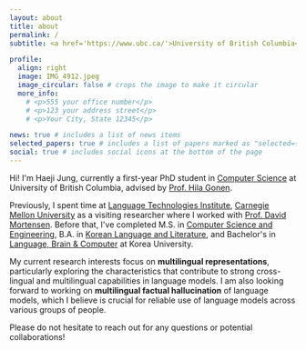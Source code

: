 ```yaml
---
layout: about
title: about
permalink: /
subtitle: <a href='https://www.ubc.ca/'>University of British Columbia</a>. {firstname}j@cs.ubc.ca .

profile:
  align: right
  image: IMG_4912.jpeg
  image_circular: false # crops the image to make it circular
  more_info: 
    # <p>555 your office number</p>
    # <p>123 your address street</p>
    # <p>Your City, State 12345</p>

news: true # includes a list of news items
selected_papers: true # includes a list of papers marked as "selected={true}"
social: true # includes social icons at the bottom of the page
---
```

Hi! I'm Haeji Jung, currently a first-year PhD student in [Computer Science](https://www.cs.ubc.ca/) at University of British Columbia, advised by [Prof. Hila Gonen](https://gonenhila.github.io/).
<!-- Before that, I completed my bachelor's degree in [Korean Language and Literature](https://lib001.korea.edu/lib001_en/index.do), with a second major in Language, Brain, and Computer (LB&C) at the same university. I am currently a visiting researcher at the [ChangeLing Lab](https://changelinglab.github.io/) at [Language Technologies Institute](https://lti.cs.cmu.edu/), [Carnegie Mellon University](https://www.cmu.edu/), where I work with [Prof. David R. Mortensen](https://www.cs.cmu.edu/~dmortens/).  -->
Previously, I spent time at [Language Technologies Institute](https://lti.cs.cmu.edu/), [Carnegie Mellon University](https://www.cmu.edu/) as a visiting researcher where I worked with [Prof. David Mortensen](https://www.cs.cmu.edu/~dmortens/). Before that, I've completed M.S. in [Computer Science and Engineering](https://cs.korea.edu/en_cs/index.do), B.A. in [Korean Language and Literature](https://lib001.korea.edu/lib001_en/index.do), and Bachelor's in [Language, Brain & Computer](https://libart.korea.ac.kr/libart/major/units/lb_c.do) at Korea University.

My current research interests focus on **multilingual representations**, particularly exploring the characteristics that contribute to strong cross-lingual and multilingual capabilities in language models. I am also looking forward to working on **multilingual factual hallucination** of language models, which I believe is crucial for reliable use of language models across various groups of people.
<!-- I am also looking forward to working on **cultural understandings and personalization of language models**, which I believe are key to benefiting more people and connecting them through language technologies. -->

<!-- I have also spent time at [Vision & AI Lab](https://visionai.korea.ac.kr/) in Korea University and at [NAVER Cloud CLOVA](https://clova.ai/en), where I contributed to research projects exploring **multimodal (vision and language) representations** to address various practical tasks including few-shot class-incremental learning, trajectory prediction, and remote sensing. Earlier on, I interned at [Kakao Enterprise](https://kakaoenterprise.com/) where I worked on generating Korean corpora to train an AI voice assistant as well as analyzing its errors, sparking my initial motivation to study machine learning and AI. -->
<!-- I took part in generating Korean corpora to train an AI voice assistant and analyzing failure cases from incoming user data, was initially motivated to study machine learning and AI during my first internship at [Kakao Enterprise](https://kakaoenterprise.com/), where I took part in generating Korean corpora to train an AI voice assistant and analyzing failure cases from incoming user data. -->

Please do not hesitate to reach out for any questions or potential collaborations!

<!-- Previously, I was part of the [Vision&AI Lab](https://visionai.korea.ac.kr/) in Korea University, where I worked on practical applications/scenarios such as Few-Shot Class-Incremental Learning, Trajectory Prediction, and Remote Sensing, utilizing pre-trained representations---usually from another modality: text---to guide the learning of representations for target tasks. I also interned at [NAVER Cloud CLOVA](https://clova.ai/en), where I contributed to a research project on Visual Document Understanding, and could further explore multimodal approaches with a task that requires both vision and language understanding. I enjoyed investigating how different modalities align in latent space, how they can leverage each other in specific tasks, and eventually how such mechanism aligns with human congnition/intelligence.  -->



